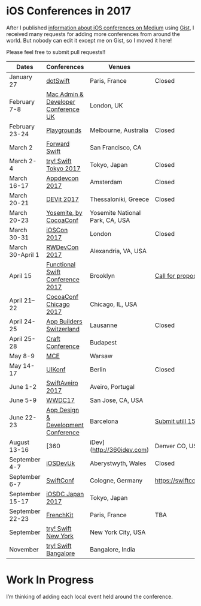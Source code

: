 # iOS Conferences in 2017

After I published [information about iOS conferences on Medium](https://medium.com/swift-column/ios-conferences-in-2017-swiftlang-iosdev-3ef75688c588#.ep89wg8mj) using [Gist](https://gist.github.com/jpmartha/fbc43745677bc9bf6486d4074c2c01d5), I received many requests for adding more conferences from around the world. But nobody can edit it except me on Gist, so I moved it here!

Please feel free to submit pull requests!!

Dates | Conferences | Venues | CfPs
---|---|---|---
January 27 | [dotSwift](https://www.dotswift.io) | Paris, France | Closed
February 7-8 | [Mac Admin & Developer Conference UK](http://www.macad.uk) | London, UK
February 23-24 | [Playgrounds](http://www.playgroundscon.com) | Melbourne, Australia | Closed
March 2 | [Forward Swift](https://forwardswift.com) | San Francisco, CA |
March 2-4 | [try! Swift Tokyo 2017](https://www.tryswift.co/tokyo/en) | Tokyo, Japan | Closed
March 16-17 | [Appdevcon 2017](http://appdevcon.nl) | Amsterdam | Closed
March 20-21 | [DEVit 2017](http://devitconf.org)| Thessaloniki, Greece |  Closed
March 20-23 | [Yosemite, by CocoaConf](http://cocoaconf.com/yosemite) | Yosemite National Park, CA, USA |
March 30-31 | [iOSCon 2017](https://skillsmatter.com/conferences/8180-ioscon-2017-the-conference-for-ios-and-swift-developers) | London | Closed
March 30-April 1 | [RWDevCon 2017](https://www.rwdevcon.com) | Alexandria, VA, USA |
April 15 | [Functional Swift Conference 2017](http://2017.funswiftconf.com) | Brooklyn | [Call for proposals](https://t.co/jN2fey55t4)
April 21–22 | [CocoaConf Chicago 2017](http://cocoaconf.com/chicago-2017/home) | Chicago, IL, USA
April 24-25 | [App Builders Switzerland](https://www.appbuilders.ch) | Lausanne | Closed
April 25-28 | [Craft Conference](http://craft-conf.com) | Budapest | 
May 8-9 | [MCE](http://2017.mceconf.com) | Warsaw | 
May 14-17 | [UIKonf](http://www.uikonf.com) | Berlin | Closed
June 1-2 | [SwiftAveiro 2017](http://swiftaveiro.xyz) | Aveiro, Portugal |
June 5-9 | [WWDC17](https://developer.apple.com/wwdc/) | San Jose, CA, USA |
June 22-23 | [App Design & Development Conference](http://addconf.com) | Barcelona | [Submit utill 15.3.2017](http://addconf.com/call_for_papers/)
August 13-16 | [360|iDev](http://360idev.com) | Denver CO, USA | [Submissions close 4/14](https://360idev.com/call-for-papers/)
September 4-7 | [iOSDevUk](http://www.iosdevuk.com) | Aberystwyth, Wales |  Closed
September 6-7 | [SwiftConf](https://swiftconf.com) | Cologne, Germany | https://swiftconf.com/speaker/you/
September 15-17 | [iOSDC Japan 2017](https://iosdc.jp/2017/) | Tokyo, Japan | 
September 22-23 | [FrenchKit](http://frenchkit.fr) | Paris, France | TBA
September | [try! Swift New York](https://www.tryswift.co/events/2017/nyc) | New York City, USA |
November | [try! Swift Bangalore](https://www.tryswift.co/events/2017/bangalore) | Bangalore, India |

# Work In Progress

I’m thinking of adding each local event held around the conference.
